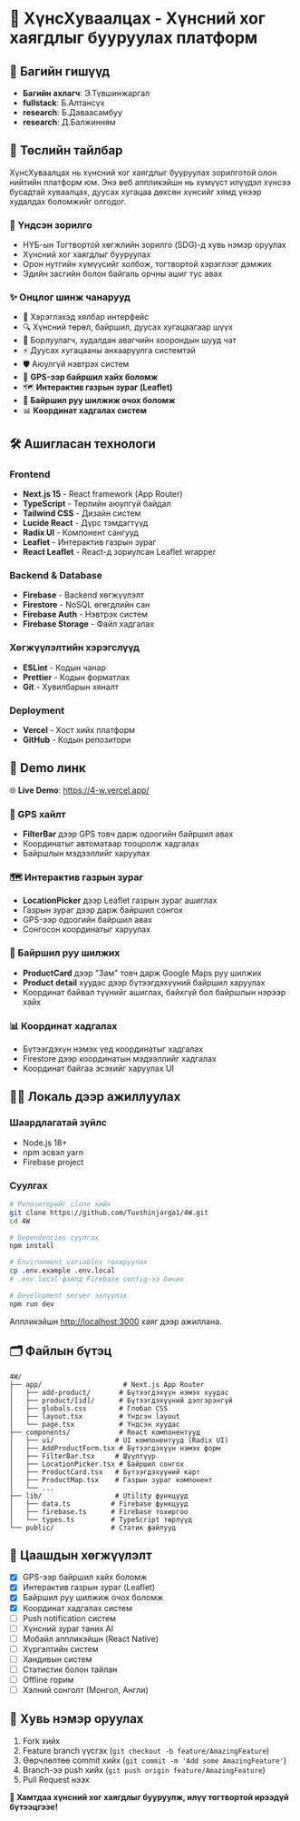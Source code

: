 # 🍲 ХүнсХуваалцах - Хүнсний хог хаягдлыг бууруулах платформ

## 👥 Багийн гишүүд

- **Багийн ахлагч**: Э.Түвшинжаргал
- **fullstack**: Б.Алтансүх
- **research**: Б.Даваасамбуу
- **research**: Д.Балжинням

## 📖 Төслийн тайлбар

ХүнсХуваалцах нь хүнсний хог хаягдлыг бууруулах зорилготой олон нийтийн платформ юм. Энэ веб аппликэйшн нь хүмүүст илүүдэл хүнсээ бусадтай хуваалцах, дуусах хугацаа дөхсөн хүнсийг хямд үнээр худалдах боломжийг олгодог.

### 🎯 Үндсэн зорилго

- НҮБ-ын Тогтвортой хөгжлийн зорилго (SDG)-д хувь нэмэр оруулах
- Хүнсний хог хаягдлыг бууруулах
- Орон нутгийн хүмүүсийг холбож, тогтвортой хэрэглээг дэмжих
- Эдийн засгийн болон байгаль орчны ашиг тус авах

### ✨ Онцлог шинж чанарууд

- 📱 Хэрэглэхэд хялбар интерфейс
- 🔍 Хүнсний төрөл, байршил, дуусах хугацаагаар шүүх
- 💬 Борлуулагч, худалдан авагчийн хоорондын шууд чат
- ⚡ Дуусах хугацааны анхааруулга системтэй
- 🛡️ Аюулгүй нэвтрэх систем
- 📍 **GPS-ээр байршил хайх боломж**
- 🗺️ **Интерактив газрын зураг (Leaflet)**
- 🧭 **Байршил руу шилжиж очох боломж**
- 📊 **Координат хадгалах систем**

## 🛠️ Ашигласан технологи

### Frontend

- **Next.js 15** - React framework (App Router)
- **TypeScript** - Төрлийн аюулгүй байдал
- **Tailwind CSS** - Дизайн систем
- **Lucide React** - Дүрс тэмдэгтүүд
- **Radix UI** - Компонент сангууд
- **Leaflet** - Интерактив газрын зураг
- **React Leaflet** - React-д зориулсан Leaflet wrapper

### Backend & Database

- **Firebase** - Backend хөгжүүлэлт
- **Firestore** - NoSQL өгөгдлийн сан
- **Firebase Auth** - Нэвтрэх систем
- **Firebase Storage** - Файл хадгалах

### Хөгжүүлэлтийн хэрэгслүүд

- **ESLint** - Кодын чанар
- **Prettier** - Кодын форматлах
- **Git** - Хувилбарын хяналт

### Deployment

- **Vercel** - Хост хийх платформ
- **GitHub** - Кодын репозитори

## 🚀 Demo линк

🌐 **Live Demo**: https://4-w.vercel.app/

### 📍 GPS хайлт

- **FilterBar** дээр GPS товч дарж одоогийн байршил авах
- Координатыг автоматаар тооцоолж хадгалах
- Байршлын мэдээллийг харуулах

### 🗺️ Интерактив газрын зураг

- **LocationPicker** дээр Leaflet газрын зураг ашиглах
- Газрын зураг дээр дарж байршил сонгох
- GPS-ээр одоогийн байршил авах
- Сонгосон координатыг харуулах

### 🧭 Байршил руу шилжих

- **ProductCard** дээр "Зам" товч дарж Google Maps руу шилжих
- **Product detail** хуудас дээр бүтээгдэхүүний байршил харуулах
- Координат байвал түүнийг ашиглах, байхгүй бол байршлын нэрээр хайх

### 📊 Координат хадгалах

- Бүтээгдэхүн нэмэх үед координатыг хадгалах
- Firestore дээр координатын мэдээллийг хадгалах
- Координат байгаа эсэхийг харуулах UI

## 🏃‍♂️ Локаль дээр ажиллуулах

### Шаардлагатай зүйлс

- Node.js 18+
- npm эсвэл yarn
- Firebase project

### Суулгах

```bash
# Репозиторийг clone хийх
git clone https://github.com/Tuvshinjarga1/4W.git
cd 4W

# Dependencies суулгах
npm install

# Environment variables тохируулах
cp .env.example .env.local
# .env.local файлд Firebase config-ээ бичих

# Development server эхлүүлэх
npm run dev
```

Аппликэйшн [http://localhost:3000](http://localhost:3000) хаяг дээр ажиллана.

## 🗂️ Файлын бүтэц

```
4W/
├── app/                    # Next.js App Router
│   ├── add-product/       # Бүтээгдэхүүн нэмэх хуудас
│   ├── product/[id]/      # Бүтээгдэхүүний дэлгэрэнгүй
│   ├── globals.css        # Глобал CSS
│   ├── layout.tsx         # Үндсэн layout
│   └── page.tsx           # Үндсэн хуудас
├── components/            # React компонентууд
│   ├── ui/               # UI компонентууд (Radix UI)
│   ├── AddProductForm.tsx # Бүтээгдэхүүн нэмэх форм
│   ├── FilterBar.tsx     # Шүүлтүүр
│   ├── LocationPicker.tsx # Байршил сонгох
│   ├── ProductCard.tsx   # Бүтээгдэхүүний карт
│   ├── ProductMap.tsx    # Газрын зураг компонент
│   └── ...
├── lib/                  # Utility функцууд
│   ├── data.ts          # Firebase функцууд
│   ├── firebase.ts      # Firebase тохиргоо
│   └── types.ts         # TypeScript төрлүүд
└── public/              # Статик файлууд
```

## 🌱 Цаашдын хөгжүүлэлт

- [x] GPS-ээр байршил хайх боломж
- [x] Интерактив газрын зураг (Leaflet)
- [x] Байршил руу шилжиж очох боломж
- [x] Координат хадгалах систем
- [ ] Push notification систем
- [ ] Хүнсний зураг таних AI
- [ ] Мобайл аппликэйшн (React Native)
- [ ] Хүргэлтийн систем
- [ ] Хандивын систем
- [ ] Статистик болон тайлан
- [ ] Offline горим
- [ ] Хэлний сонголт (Монгол, Англи)

## 🤝 Хувь нэмэр оруулах

1. Fork хийх
2. Feature branch үүсгэх (`git checkout -b feature/AmazingFeature`)
3. Өөрчлөлтөө commit хийх (`git commit -m 'Add some AmazingFeature'`)
4. Branch-ээ push хийх (`git push origin feature/AmazingFeature`)
5. Pull Request нээх

**💚 Хамтдаа хүнсний хог хаягдлыг бууруулж, илүү тогтвортой ирээдүй бүтээцгээе!**
